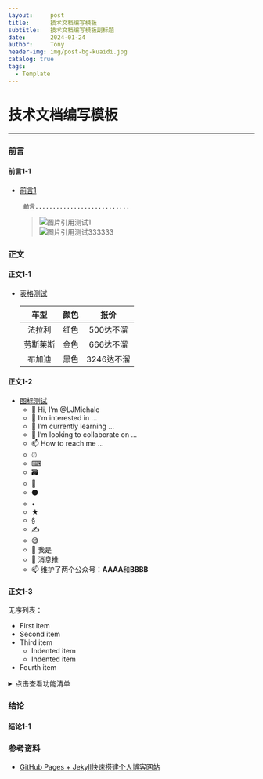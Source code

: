 ```yaml
---
layout:     post
title:      技术文档编写模板
subtitle:   技术文档编写模板副标题
date:       2024-01-24
author:     Tony
header-img: img/post-bg-kuaidi.jpg
catalog: true
tags:
  - Template
---
```



# 技术文档编写模板

---------------

###  前言

#### 前言1-1
- [前言1]()
  ```.text
   前言...........................
  ```
  >![图片引用测试1](https://cdn.mos.cms.futurecdn.net/RdxhPVv8fAyM6oHsRgF6dH-650-80.png) <br>
  >![图片引用测试333333](https://photos.google.com/photo/AF1QipOpspAaNP04s7Q1BMb2ZZs5_Sj7tVoPbbZ1Byzw) <br>

### 正文

#### 正文1-1

- [表格测试]()

  |    车型    | 颜色  |   	报价    |
    |:--------:|:---------:|:--------:|
  |   法拉利    | 红色 |  500达不溜  |
  |   劳斯莱斯   | 金色 |  666达不溜  |
  |   布加迪    | 黑色 | 3246达不溜  |


#### 正文1-2

- [图标测试]()
  - 👋 Hi, I’m @LJMichale
  - 👀 I’m interested in ...
  - 🌱 I’m currently learning ...
  - 💞️ I’m looking to collaborate on ...
  - 📫 How to reach me ...
  - ⏰
  - ⌨
  - 🗃
  - 📝
  - ⚫
  - •
  - ★
  - §
  - ✍
  - 😅
  - 🔭 我是
  - 🌱 消息推
  - 📫 维护了两个公众号：**AAAA**和**BBBB**

#### 正文1-3

无序列表：
- First item
- Second item
- Third item
  - Indented item
  - Indented item
- Fourth item

<details><summary>点击查看功能清单</summary>

* 检查登录状态
* 获取登录账号的 wxid
* 获取消息类型

</details>

### 结论

#### 结论1-1







### 参考资料
- [GitHub Pages + Jekyll快速搭建个人博客网站](https://blog.csdn.net/alnawang/article/details/132044345)



